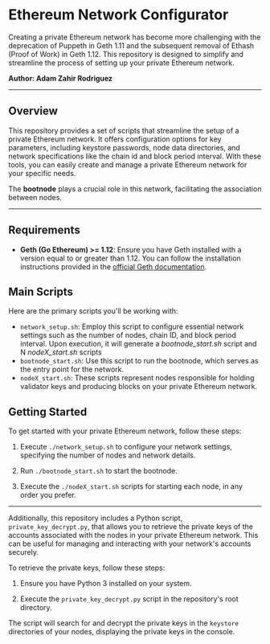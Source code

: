 # Ethereum Network Configurator

Creating a private Ethereum network has become more challenging with the deprecation of Puppeth in Geth 1.11 and the subsequent removal of Ethash (Proof of Work) in Geth 1.12. This repository is designed to simplify and streamline the process of setting up your private Ethereum network.

**Author: Adam Zahir Rodriguez**

------

## Overview

This repository provides a set of scripts that streamline the setup of a private Ethereum network. It offers configuration options for key parameters, including keystore passwords, node data directories, and network specifications like the chain id and block period interval. With these tools, you can easily create and manage a private Ethereum network for your specific needs.

The **bootnode** plays a crucial role in this network, facilitating the association between nodes.

------

## Requirements

- **Geth (Go Ethereum) >= 1.12**: Ensure you have Geth installed with a version equal to or greater than 1.12. You can follow the installation instructions provided in the [official Geth documentation](https://geth.ethereum.org/docs/getting-started/installing-geth).

## Main Scripts

Here are the primary scripts you'll be working with:

- `network_setup.sh`: Employ this script to configure essential network settings such as the number of nodes, chain ID, and block period interval. Upon execution, it will generate a *bootnode_start.sh* script and N *nodeX_start.sh* scripts
- `bootnode_start.sh`: Use this script to run the bootnode, which serves as the entry point for the network.
- `nodeX_start.sh`: These scripts represent nodes responsible for holding validator keys and producing blocks on your private Ethereum network.

## Getting Started

To get started with your private Ethereum network, follow these steps:

1. Execute `./network_setup.sh` to configure your network settings, specifying the number of nodes and network details.

2. Run `./bootnode_start.sh` to start the bootnode.

3. Execute the `./nodeX_start.sh` scripts for starting each node, in any order you prefer.

------

Additionally, this repository includes a Python script, `private_key_decrypt.py`, that allows you to retrieve the private keys of the accounts associated with the nodes in your private Ethereum network. This can be useful for managing and interacting with your network's accounts securely.

To retrieve the private keys, follow these steps:

1. Ensure you have Python 3 installed on your system.

2. Execute the `private_key_decrypt.py` script in the repository's root directory.

The script will search for and decrypt the private keys in the `keystore` directories of your nodes, displaying the private keys in the console.